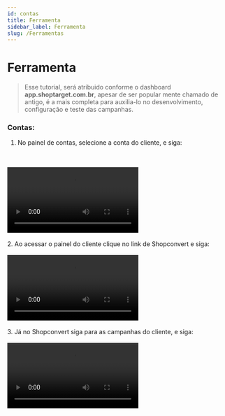 ```yaml
---
id: contas
title: Ferramenta
sidebar_label: Ferramenta
slug: /Ferramentas
---
```


# Ferramenta

> Esse tutorial, será atribuido conforme o dashboard <b>app.shoptarget.com.br</b>, apesar de ser popular mente chamado de antigo,
                                é a mais completa para auxilia-lo no desenvolvimento, configuração e teste das campanhas.

###  Contas:
1. No painel de contas, selecione a conta do cliente, e siga:
<br />
<br />
<video class="col col--12" controls>
  <source src="../static/videos/video-1.webm" />
</video>
<br />
<br />
2. Ao acessar o painel do cliente clique no link de Shopconvert e siga:
<br />
<br />
<video class="col col--12" controls>
  <source src="../static/videos/video-2.webm" />
  Your browser does not support HTML video.
</video>
<br />
<br />
3. Já no Shopconvert siga para as campanhas do cliente, e siga:
<br />
<br />
<video class="col col--12" controls>
  <source src="../static/videos/video-3.webm" />
  Your browser does not support HTML video.
</video>